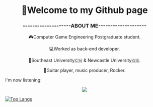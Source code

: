 
<h1 align = "center">👋Welcome to my Github page</h1>
<h3 align = "center">--------------------ABOUT ME--------------------</h3>
<p align = "center">
🎮Computer Game Engineering Postgraduate student.  
<p align = "center">
💻Worked as back-end developer.   
<p align = "center">
📖Southeast University🇨🇳 & Newcastle University🇬🇧.  
<p align = "center">
🎸Guitar player, music producer, Rocker.

I'm now listening:
<p align = "center">
<img src = https://spotify-github-profile.vercel.app/api/view?uid=z6yb2wucwsr8jr2cp09ywo5c1&cover_image=true&theme=novatorem&bar_color=c7233c&bar_color_cover=true)/>



[![Top Langs](https://github-readme-stats.vercel.app/api/top-langs/?username=anuraghazra&layout=compact)](https://github.com/anuraghazra/github-readme-stats)


